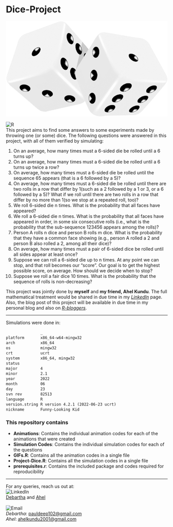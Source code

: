 # Dice-Project
![Dice](Dice.png)

![R](https://img.shields.io/static/v1?label=Language%20Used&message=The%20R%20Programming%20Language&color=blue)<br>
This project aims to find some answers to some experiments made by throwing one (or some) dice. The following questions were answered in this project, with all of them verified by simulating:<br>
1. On an average, how many times must a 6-sided die be rolled until a 6 turns up?
2. On an average, how many times must a 6-sided die be rolled until a 6 turns up twice a row?
3. On average, how many times must a 6-sided die be rolled until the sequence 65 appears (that is a 6 followed by a 5)?
4. On average, how many times must a 6-sided die be rolled until there are two rolls in a row that differ by 1(such as a 2 followed by a 1 or 3, or a 6 followed by a 5)? What if we roll until there are two rolls in a row that differ by no more than 1(so we stop at a repeated roll, too)?
5. We roll 6-sided die n times. What is the probability that all faces have appeared?
6. We roll a 6-sided die n times. What is the probability that all faces have appeared in order, in some six consecutive rolls (i.e., what is the probability that the sub-sequence 123456 appears among the rolls)?
7. Person A rolls n dice and person B rolls m dice. What is the probability that they have a common face showing (e.g., person A rolled a 2 and person B also rolled a 2, among all their dice)?
8. On average, how many times must a pair of 6-sided dice be rolled until all sides appear at least once?
9. Suppose we can roll a 6-sided die up to n times. At any point we can stop, and that roll becomes our “score”. Our goal is to get the highest possible score, on average. How should we decide when to stop?
10. Suppose we roll a fair dice 10 times. What is the probability that the sequence of rolls is non-decreasing?

This project was jointly done by **myself** and **my friend, Ahel Kundu**. The full mathematical treatment would be shared in due time in my *[LinkedIn](https://www.linkedin.com/in/debartha-paul-90a296a9/)* page. Also, the blog post of this project will be available in due time in my personal blog and also on *[R-bloggers](https://www.r-bloggers.com/)*.<br>

----

Simulations were done in:
```
               _                                
platform       x86_64-w64-mingw32               
arch           x86_64                           
os             mingw32                          
crt            ucrt                             
system         x86_64, mingw32                  
status                                          
major          4                                
minor          2.1                              
year           2022                             
month          06                               
day            23                               
svn rev        82513                            
language       R                                
version.string R version 4.2.1 (2022-06-23 ucrt)
nickname       Funny-Looking Kid
```

###  This repository contains
- **Animations**: Contains the individual animation codes for each of the animations that were created
- **Simulation Codes**: Contains the individual simulation codes for each of the questions
- **GIFs.R**: Contains all the animation codes in a single file
- **Project-Dice.R**: Contains all the simulation codes in a single file
- **prerequisites.r**:  Contains the included package and codes required for reproducibility

----
For any queries, reach us out at:<br>
![LinkedIn](https://img.shields.io/badge/LinkedIn-blue?style=flat&logo=Linkedin)<br>[Debartha](https://www.linkedin.com/in/debartha-paul-90a296a9/) and [Ahel](https://www.linkedin.com/in/ahel-kundu-509b4b1b7/)<br><br>
![Email](https://img.shields.io/badge/Email-white?style=flat&logo=gmail)<br>
*Debartha*: [pauldeep102@gmail.com](mailto:pauldeep102@gmail.com?subject=[GitHub]Dice%20Project%20Issue)<br>
*Ahel*: [ahelkundu2001@gmail.com](mailto:ahelkundu2001@gmail.com?subject=[GitHub]Dice%20Project%20Issue)
